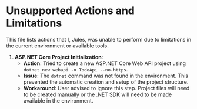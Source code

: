 # Unsupported Actions and Limitations

This file lists actions that I, Jules, was unable to perform due to limitations in the current environment or available tools.

1.  **ASP.NET Core Project Initialization**:
    *   **Action**: Tried to create a new ASP.NET Core Web API project using `dotnet new webapi -o TodoApi --no-https`.
    *   **Issue**: The `dotnet` command was not found in the environment. This prevented the automatic creation and setup of the project structure.
    *   **Workaround**: User advised to ignore this step. Project files will need to be created manually or the .NET SDK will need to be made available in the environment.

